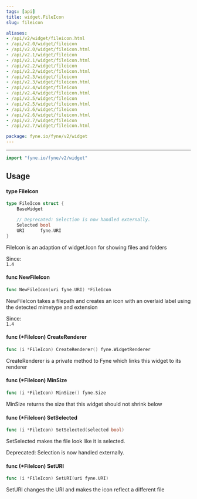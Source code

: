 ```yaml
---
tags: [api]
title: widget.FileIcon
slug: fileicon

aliases:
- /api/v2/widget/fileicon.html
- /api/v2.0/widget/fileicon
- /api/v2.0/widget/fileicon.html
- /api/v2.1/widget/fileicon
- /api/v2.1/widget/fileicon.html
- /api/v2.2/widget/fileicon
- /api/v2.2/widget/fileicon.html
- /api/v2.3/widget/fileicon
- /api/v2.3/widget/fileicon.html
- /api/v2.4/widget/fileicon
- /api/v2.4/widget/fileicon.html
- /api/v2.5/widget/fileicon
- /api/v2.5/widget/fileicon.html
- /api/v2.6/widget/fileicon
- /api/v2.6/widget/fileicon.html
- /api/v2.7/widget/fileicon
- /api/v2.7/widget/fileicon.html

package: fyne.io/fyne/v2/widget
---
```



---
```go
import "fyne.io/fyne/v2/widget"
```

## Usage

#### type FileIcon

```go
type FileIcon struct {
	BaseWidget

	// Deprecated: Selection is now handled externally.
	Selected bool
	URI      fyne.URI
}
```

FileIcon is an adaption of widget.Icon for showing files and folders


<div class="since">Since: <code>
1.4</code></div>

#### func  NewFileIcon

```go
func NewFileIcon(uri fyne.URI) *FileIcon
```
NewFileIcon takes a filepath and creates an icon with an overlaid label using the detected mimetype and extension


<div class="since">Since: <code>
1.4</code></div>

#### func (*FileIcon) CreateRenderer

```go
func (i *FileIcon) CreateRenderer() fyne.WidgetRenderer
```
CreateRenderer is a private method to Fyne which links this widget to its renderer

#### func (*FileIcon) MinSize

```go
func (i *FileIcon) MinSize() fyne.Size
```
MinSize returns the size that this widget should not shrink below

#### func (*FileIcon) SetSelected

```go
func (i *FileIcon) SetSelected(selected bool)
```
SetSelected makes the file look like it is selected.


<div class="deprecated">
Deprecated: Selection is now handled externally.</div>

#### func (*FileIcon) SetURI

```go
func (i *FileIcon) SetURI(uri fyne.URI)
```
SetURI changes the URI and makes the icon reflect a different file
